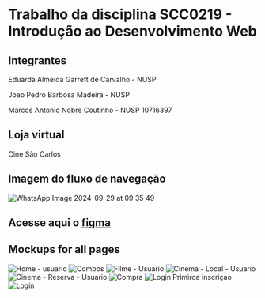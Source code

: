 # Trabalho da disciplina SCC0219 - Introdução ao Desenvolvimento Web 

## Integrantes
Eduarda Almeida Garrett de Carvalho - NUSP

Joao Pedro Barbosa Madeira - NUSP 

Marcos Antonio Nobre Coutinho - NUSP 10716397

## Loja virtual
Cine São Carlos

## Imagem do fluxo de navegação
![WhatsApp Image 2024-09-29 at 09 35 49](https://github.com/user-attachments/assets/af86628c-05cc-4fdc-89ba-da313ebba0a5)

## Acesse aqui o [figma](https://www.figma.com/design/3ZFPPNM2QvXf41Lbbhmp75/Untitled?node-id=0-1&t=Kf1yOXT8IOFUq1CU-1)

## Mockups for all pages

![Home - usuario](https://github.com/user-attachments/assets/e012a769-9693-4aca-bf18-6df7ad093044)
![Combos](https://github.com/user-attachments/assets/993d2c17-f665-46e8-8b04-2fe15c75d96b)
![Filme - Usuario](https://github.com/user-attachments/assets/911f4254-4757-4c73-8a1d-dbc2bcd54272)
![Cinema - Local - Usuario](https://github.com/user-attachments/assets/e00b5337-4b81-4ae7-9ff1-3c6a92f7e4ec)
![Cinema - Reserva - Usuario](https://github.com/user-attachments/assets/4ea95c13-cfd3-45e8-a7a0-0fb66decc4e0)
![Compra](https://github.com/user-attachments/assets/4a746daf-29f8-4057-8d9f-943c18a42e41)
![Login Primiroa inscriçao](https://github.com/user-attachments/assets/f2aa3b90-c66f-4915-bdf1-417f4dba4c64)
![Login](https://github.com/user-attachments/assets/c3e7b453-f4bd-47da-88a2-4e76b4db150b)


